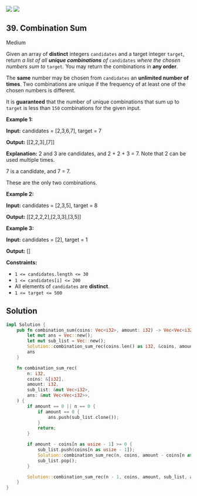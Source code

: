 [![](https://img.shields.io/github/stars/LeetCode-in-Rust/LeetCode-in-Rust?label=Stars&style=flat-square)](https://github.com/LeetCode-in-Rust/LeetCode-in-Rust)
[![](https://img.shields.io/github/forks/LeetCode-in-Rust/LeetCode-in-Rust?label=Fork%20me%20on%20GitHub%20&style=flat-square)](https://github.com/LeetCode-in-Rust/LeetCode-in-Rust/fork)

## 39\. Combination Sum

Medium

Given an array of **distinct** integers `candidates` and a target integer `target`, return _a list of all **unique combinations** of_ `candidates` _where the chosen numbers sum to_ `target`_._ You may return the combinations in **any order**.

The **same** number may be chosen from `candidates` an **unlimited number of times**. Two combinations are unique if the frequency of at least one of the chosen numbers is different.

It is **guaranteed** that the number of unique combinations that sum up to `target` is less than `150` combinations for the given input.

**Example 1:**

**Input:** candidates = [2,3,6,7], target = 7

**Output:** [[2,2,3],[7]]

**Explanation:** 
2 and 3 are candidates, and 2 + 2 + 3 = 7. Note that 2 can be used multiple times.

7 is a candidate, and 7 = 7. 

These are the only two combinations.

**Example 2:**

**Input:** candidates = [2,3,5], target = 8

**Output:** [[2,2,2,2],[2,3,3],[3,5]]

**Example 3:**

**Input:** candidates = [2], target = 1

**Output:** []

**Constraints:**

*   `1 <= candidates.length <= 30`
*   `1 <= candidates[i] <= 200`
*   All elements of `candidates` are **distinct**.
*   `1 <= target <= 500`

## Solution

```rust
impl Solution {
    pub fn combination_sum(coins: Vec<i32>, amount: i32) -> Vec<Vec<i32>> {
        let mut ans = Vec::new();
        let mut sub_list = Vec::new();
        Solution::combination_sum_rec(coins.len() as i32, &coins, amount, &mut sub_list, &mut ans);
        ans
    }

    fn combination_sum_rec(
        n: i32,
        coins: &[i32],
        amount: i32,
        sub_list: &mut Vec<i32>,
        ans: &mut Vec<Vec<i32>>,
    ) {
        if amount == 0 || n == 0 {
            if amount == 0 {
                ans.push(sub_list.clone());
            }
            return;
        }

        if amount - coins[n as usize - 1] >= 0 {
            sub_list.push(coins[n as usize - 1]);
            Solution::combination_sum_rec(n, coins, amount - coins[n as usize - 1], sub_list, ans);
            sub_list.pop();
        }

        Solution::combination_sum_rec(n - 1, coins, amount, sub_list, ans);
    }
}
```
